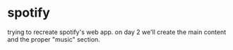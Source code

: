 # spotify

trying to recreate spotify's web app. on day 2 we'll create the main content and the proper "music" section.